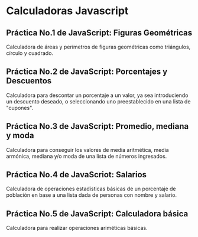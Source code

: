 # Calculadoras Javascript

## Práctica No.1 de JavaScript: Figuras Geométricas

Calculadora de áreas y perímetros de figuras geométricas como triángulos, círculo y cuadrado.

## Práctica No.2 de JavaScript: Porcentajes y Descuentos

Calculadora para descontar un porcentaje a un valor, ya sea introduciendo un descuento deseado, o seleccionando uno preestablecido en una lista de "cupones".

## Práctica No.3 de JavaScript: Promedio, mediana y moda

Calculadora para conseguir los valores de media aritmética, media armónica, mediana y/o moda de una lista de números ingresados.

## Práctica No.4 de JavaScriot: Salarios

Calculadora de operaciones estadísticas básicas de un porcentaje de población en base a una lista dada de personas con nombre y salario.

## Práctica No.5 de JavaScript: Calculadora básica

Calculadora para realizar operaciones ariméticas básicas.